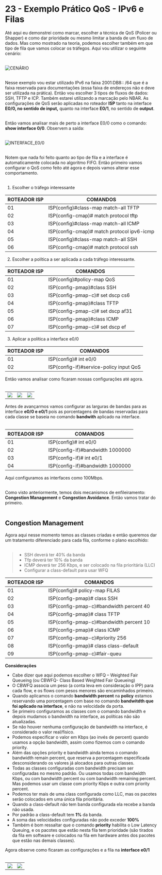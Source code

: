 # 23 - Exemplo Prático QoS - IPv6 e Filas

Até aqui eu demonstrei como marcar, escolher a técnica de QoS (Policer ou Shapper) e como dar prioridade ou mesmo limitar a banda de um fluxo de dados. Mas como mostrado na teoria, podemos escolher também em que tipo de fila que vamos colocar os tráfegos. Aqui vou utilizar o seguinte cenário: <br></br>

![CENÁRIO](Imagens/cenario.png) <br></br>

Nesse exemplo vou estar utilizado IPv6 na faixa 2001:DB8:: /64 que é a faixa reservada para documentações (essa faixa de endereços não e deve ser utilizada na prática). Então vou escolher 3 tipos de fluxos de dados: SSH, TFTP e ICP. Também estarei utilizando a marcação pelo NBAR. As configurações de QoS serão aplicadas no roteador **ISP** tanto na interface **E0/0, no sentido de input,** quanto na interface **E0/1**, no sentido de **output**. <br><br>

Então vamos analisar mais de perto a interface E0/0 como o comando: **show interface 0/0**. Observem a saída: <br></br>

![INTERFACE_E0/0](Imagens/interface_e0_0.png) <br></br>

Notem que nada foi feito quanto ao tipo de fila e a interface é automaticamente colocada no algoritmo FIFO. Então primeiro vamos configurar o QoS como feito até agora e depois vamos alterar esse comportamento. <br></br>

01. Escolher o tráfego interessante

| ROTEADOR ISP | COMANDOS                                   |
| ------------ | ------------------------------------------ |
| 01           | ISP(config)#class-map match-all TFTP       |
| 02           | ISP(config-cmap)# match protocol tftp      |
| 03           | ISP(config)#class-map match-all ICMP       |
| 04           | ISP(config-cmap)# match protocol ipv6-icmp |
| 05           | ISP(config)#class-map match-all SSH        |
| 06           | ISP(config-cmap)# match protocol ssh       |

02. Escolher a política a ser aplicada a cada tráfego interessante.

| ROTEADOR ISP | COMANDOS                                   |
| ------------ | ------------------------------------------ |
| 01           | ISP(config)#policy-map QoS                 |
| 02           | ISP(config-pmap)#class SSH                 |
| 03           | ISP(config-pmap-c)# set dscp cs6           |
| 04           | ISP(config-pmap)#class TFTP                |
| 05           | ISP(config-pmap-c)# set dscp af31          |
| 06           | ISP(config-pmap)#class ICMP                |
| 07           | ISP(config-pmap-c)# set dscp ef            |

03. Aplicar a política a interface e0/0

| ROTEADOR ISP | COMANDOS                                   |
| ------------ | ------------------------------------------ |
| 01           | ISP(config)# int e0/0                      |
| 02           | ISP(config-if)#service-policy input QoS    |

Então vamos analisar como ficaram nossas configurações até agora. <br> </br>

<table>
    <tr >
        <td width="33%"> <img src="Imagens/class_map.png"></img> </td>
        <td width="33%"> <img src="Imagens/policy_map.png"></img> </td>
        <td width="33%"> <img src="Imagens/policy_map_int_e0_0.png"></img> </td>
    </tr>
</table>

Antes de avançarmos vamos configurar as larguras de bandas para as interface **e0/0 e e0/1** pois as porcentagens de bandas reservadas para cada classe se baseia no comando **bandwith** aplicado na interface. <br></br>

| ROTEADOR ISP | COMANDOS                                   |
| ------------ | ------------------------------------------ |
| 01           | ISP(config)# int e0/0                      |
| 02           | ISP(config-if)#bandwidth 1000000           |
| 03           | ISP(config-if)# int e0/1                   |
| 04           | ISP(config-if)#bandwidth 1000000           |

Aqui configuramos as interfaces como 100Mbps. <br></br>

Como visto anteriormente, temos dois mecanismos de enfileiramento: **Congestion Management** e **Congestion Avoidance**. Então vamos tratar do primeiro. <br></br>

## Congestion Management

Agora aqui nesse momento temos as classes criadas e então queremos dar um tratamento diferenciado para cada fila, conforme o plano escolhido: <br></br>

> - SSH deverá ter 40% da banda
> - Tfp deverá ter 10% da banda
> - ICMP deverá ter 256 Kbps, e ser colocado na fila prioritária (LLC)
> - Configurar a class-default para usar WFQ

| ROTEADOR ISP | COMANDOS                                   |
| ------------ | ------------------------------------------ |
| 01           | ISP(config)# policy-map FILAS              |
| 02           | ISP(config-pmap)# class SSH                |
| 03           | ISP(config-pmap-c)#bandwidth percent 40    |
| 04           | ISP(config-pmap)# class TFTP               |
| 05           | ISP(config-pmap-c)#bandwidth percent 10    |
| 06           | ISP(config-pmap)# class ICMP               |
| 07           | ISP(config-pmap-c)#priority 256            |
| 08           | ISP(config-pmap)# class class-default      |
| 09           | ISP(config-pmap-c)#fair-queu               |

 **Considerações**

- Cabe dizer que aqui podemos escolher o WFQ – Weighted Fair Queueing (ou CBWFQ- Class Based Weighted Fair Queueing) 
- O CBWFQ associa um peso (a conta leva em consideração o IPP) para cada flow, e os flows com pesos menores são encaminhados primeiro. 
- Quando aplicamos o comando **bandwidth percent** na **policy** estamos reservando uma porcentagem com base no comando **bandwitdth que foi aplicado na interface**, e não na velocidade da porta.
- Se primeiro configuramos as classes com o comando bandwidth e depois mudamos o bandwidth na interface, as políticas não são atualizadas.
- Se não houver nenhuma configuração de bandwidth na interface, é considerado o valor real/físico.
- Podemos especificar o valor em Kbps (ao invés de percent) quando usamos a opção bandwidth, assim como fizemos com o comando priority.
- Além das opções priority e bandwidth ainda temos o comando bandwidth remain percent, que reserva a porcentagem especificada desconsiderando os valores já alocados para outras classes.
- Todas as classes configuradas com bandwidth precisam ser configuradas no mesmo padrão. Ou usamos todas com bandwidth Kbps, ou com bandwidth percent ou com bandwidth remaining percent. Mas podemos usar um classe com priority Kbps e outra com priority percent.
- Podemos ter mais de uma class configurada como LLC, mas os pacotes serão colocados em uma única fila prioritária.
- Quando a class-default não tem banda configurada ela recebe a banda não usada.
- Por padrão a class-default tem **1%** da banda.
- A soma das velocidades configuradas não pode exceder **100%**
- Também é bom ressaltar que o comando **priority** habilita o Low Latency Queuing, e os pacotes que estão nesta fila tem prioridade (são tirados da fila em software e colocados na fila em hardware antes dos pacotes que estão nas demais classes).

Agora observe como ficaram as configurações e a fila na **interface e0/1** <br></br>

<table>
    <tr >
        <td width="50%"> <img src="Imagens/policy_map_int_e0_1.png"></img> </td>
        <td width="50%"> <img src="Imagens/interface_e0_1.png"></img> </td>
    </tr>
</table>